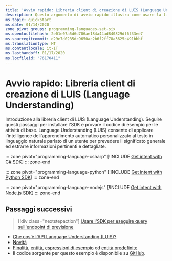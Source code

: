 ```yaml
---
title: 'Avvio rapido: Libreria client di creazione di LUIS (Language Understanding)'
description: Questo argomento di avvio rapido illustra come usare la libreria client di LUIS. Seguire questi passaggi per installare il pacchetto e provare il codice di esempio per le attività di base.
ms.topic: quickstart
ms.date: 01/14/2020
zone_pivot_groups: programming-languages-set-six
ms.openlocfilehash: 2e01e07a5d6d706ae184a44ad840829df6f33ee7
ms.sourcegitcommit: d29e7d0235dc9650ac2b6f2ff78a3625c491bbbf
ms.translationtype: HT
ms.contentlocale: it-IT
ms.lasthandoff: 01/17/2020
ms.locfileid: "76170411"
---
```

# <a name="quickstart-language-understanding-luis-authoring-client-library"></a>Avvio rapido: Libreria client di creazione di LUIS (Language Understanding)

Introduzione alla libreria client di LUIS (Language Understanding). Seguire questi passaggi per installare l'SDK e provare il codice di esempio per le attività di base.  Language Understanding (LUIS) consente di applicare l'intelligence dell'apprendimento automatico personalizzato al testo in linguaggio naturale parlato di un utente per prevedere il significato generale ed estrarre informazioni pertinenti e dettagliate.

::: zone pivot="programming-language-csharp"
[!INCLUDE [Get intent with C# SDK](./includes/sdk-csharp-authoring.md)]
::: zone-end

::: zone pivot="programming-language-python"
[!INCLUDE [Get intent with Python SDK](./includes/sdk-python-authoring.md)]
::: zone-end


::: zone pivot="programming-language-nodejs"
[!INCLUDE [Get intent with Node.js SDK](./includes/sdk-nodejs-authoring.md)]
::: zone-end

## <a name="next-steps"></a>Passaggi successivi

> [!div class="nextstepaction"]
>[Usare l'SDK per eseguire query sull'endpoint di previsione](sdk-query-prediction-endpoint.md)

* [Che cos'è l'API Language Understanding (LUIS)?](what-is-luis.md)
* [Novità](whats-new.md)
* [Finalità](luis-concept-intent.md), [entità](luis-concept-entity-types.md), [espressioni di esempio](luis-concept-utterance.md) ed [entità predefinite](luis-reference-prebuilt-entities.md)
* Il codice sorgente per questo esempio è disponibile su [GitHub](https://github.com/Azure-Samples/cognitive-services-dotnet-sdk-samples/blob/master/documentation-samples/quickstarts/LUIS/LUIS.cs).
